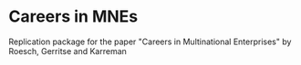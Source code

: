 # Careers in MNEs
 Replication package for the paper "Careers in Multinational Enterprises" by Roesch, Gerritse and Karreman
